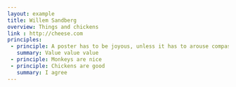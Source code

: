 ```yaml
---
layout: example
title: Willem Sandberg
overview: Things and chickens
link : http://cheese.com
principles:
 - principle: A poster has to be joyous, unless it has to arouse compassion.
   summary: Value value value
 - principle: Monkeys are nice
 - principle: Chickens are good
   summary: I agree
---
```



<!-- comic:

    rows:
        - row:
          panels:
              - panel:
                s-colsize: 6
                l-colsize: 4
                m-colsize: 4
                image: "01"
                title: Title of image
                alt: Eyes in a dark space look left
              - panel: -->
